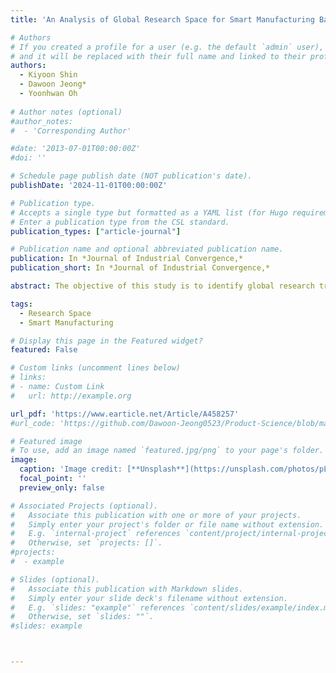 ```yaml
---
title: 'An Analysis of Global Research Space for Smart Manufacturing Based on Academic Literature'

# Authors
# If you created a profile for a user (e.g. the default `admin` user), write the username (folder name) here
# and it will be replaced with their full name and linked to their profile.
authors:
  - Kiyoon Shin
  - Dawoon Jeong*
  - Yoonhwan Oh
  
# Author notes (optional)
#author_notes:
#  - 'Corresponding Author'

#date: '2013-07-01T00:00:00Z'
#doi: ''

# Schedule page publish date (NOT publication's date).
publishDate: '2024-11-01T00:00:00Z'

# Publication type.
# Accepts a single type but formatted as a YAML list (for Hugo requirements).
# Enter a publication type from the CSL standard.
publication_types: ["article-journal"]

# Publication name and optional abbreviated publication name.
publication: In *Journal of Industrial Convergence,*
publication_short: In *Journal of Industrial Convergence,*

abstract: The objective of this study is to identify global research trends in the field of smart production, analyze the comparative advantages of countries and research areas, and provide fundamental data for future technology development and policy decision-making. To this end, this study conducted research space analysis based on academic literature related to smart manufacturing from 2000 to 2022, collected from Web of Science. The analysis demonstrates that China and the United States are the foremost contributors to the global research network in the field of smart manufacturing, exhibiting both quantitative and qualitative advantages. In particular, the United States leads China in the average level of comparative advantage and the number of areas which have competitiveness. Moreover, it is revealed that smart manufacturing research is characterized by multidisciplinary convergence. Korea has a comparative advantage in some areas, but the number is relatively small, suggesting that it needs to be improved to strengthen its global competitiveness. This study can suggest the direction of smart manufacturing-related research and contribute to the establishment of strategies to secure global competitiveness based on academic research.

tags:
  - Research Space
  - Smart Manufacturing

# Display this page in the Featured widget?
featured: False

# Custom links (uncomment lines below)
# links:
# - name: Custom Link
#   url: http://example.org

url_pdf: 'https://www.earticle.net/Article/A458257'
#url_code: 'https://github.com/Dawoon-Jeong0523/Product-Science/blob/main/Phylogenetic_Tree_insitution_JEE.ipynb'

# Featured image
# To use, add an image named `featured.jpg/png` to your page's folder.
image:
  caption: 'Image credit: [**Unsplash**](https://unsplash.com/photos/pLCdAaMFLTE)'
  focal_point: ''
  preview_only: false

# Associated Projects (optional).
#   Associate this publication with one or more of your projects.
#   Simply enter your project's folder or file name without extension.
#   E.g. `internal-project` references `content/project/internal-project/index.md`.
#   Otherwise, set `projects: []`.
#projects:
#  - example

# Slides (optional).
#   Associate this publication with Markdown slides.
#   Simply enter your slide deck's filename without extension.
#   E.g. `slides: "example"` references `content/slides/example/index.md`.
#   Otherwise, set `slides: ""`.
#slides: example



---
```



